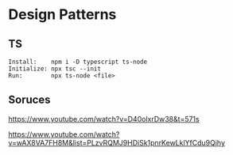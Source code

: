 # Design Patterns

## TS

```Nodejs
Install:    npm i -D typescript ts-node
Initialize: npx tsc --init
Run:        npx ts-node <file>
```

## Soruces

<https://www.youtube.com/watch?v=D40olxrDw38&t=571s>

<https://www.youtube.com/watch?v=wAX8VA7FH8M&list=PLzvRQMJ9HDiSk1pnrKewLklYfCdu9Qjhy>
